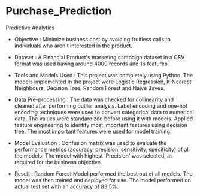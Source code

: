 # Purchase_Prediction
Predictive Analytics

* Objective : Minimize business cost by avoiding fruitless calls to individuals who aren't interested in the product.

* Dataset : A Financial Product's marketing campaign dataset in a CSV format was used having around 4000 records and 16 features. 

* Tools and Models Used : This project was completely using Python. The models implemented in the project were Logistic Regression, K-Nearest Neighbours, Decision Tree, Random Forest and Naive Bayes.

* Data Pre-processing : The data was checked for collinearity and cleaned after performing outlier analysis. Label encoding and one-hot encoding techniques were used to convert categorical data to numerical data. The values were standardized before using it with models. Applied feature engineering to identify most important features using decision tree. The most important features were used for model training.

* Model Evaluation : Confusion matrix was used to evaluate the performance metrics (accuracy, precision, sensitivity, specificity) of all the models. The model with highest 'Precision' was selected, as required for the business objective.

* Result : Random Forest Model performed the best out of all models. The model was then trained and deployed for use. The model performed on actual test set with an accuracy of 83.5%.
